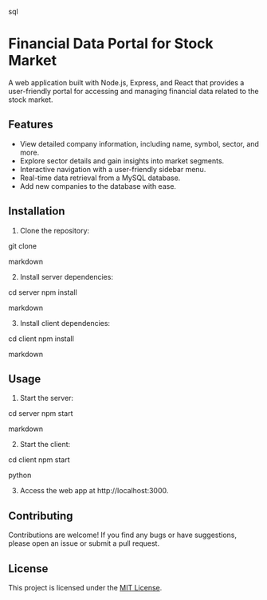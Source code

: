 sql

# Financial Data Portal for Stock Market

A web application built with Node.js, Express, and React that provides a user-friendly portal for accessing and managing financial data related to the stock market.

## Features

- View detailed company information, including name, symbol, sector, and more.
- Explore sector details and gain insights into market segments.
- Interactive navigation with a user-friendly sidebar menu.
- Real-time data retrieval from a MySQL database.
- Add new companies to the database with ease.

## Installation

1. Clone the repository:

git clone <repository-url>

markdown


2. Install server dependencies:

cd server
npm install

markdown


3. Install client dependencies:

cd client
npm install

markdown


## Usage

1. Start the server:

cd server
npm start

markdown


2. Start the client:

cd client
npm start

python


3. Access the web app at http://localhost:3000.

## Contributing

Contributions are welcome! If you find any bugs or have suggestions, please open an issue or submit a pull request.

## License

This project is licensed under the [MIT License](LICENSE).